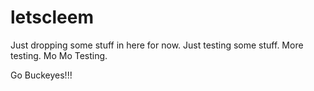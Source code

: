 letscleem
=========

Just dropping some stuff in here for now. Just testing some stuff. More testing. Mo Mo Testing.

Go Buckeyes!!!
